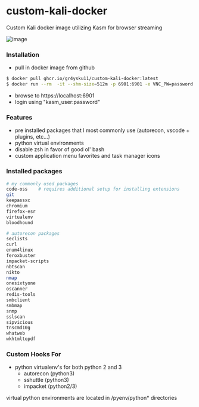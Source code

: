 # custom-kali-docker
Custom Kali docker image utilizing Kasm for browser streaming

![image](https://user-images.githubusercontent.com/96201375/186751944-90257f15-b853-4588-baec-3b4f357c9edc.png)

### Installation
- pull in docker image from github
```bash
$ docker pull ghcr.io/gr4ysku11/custom-kali-docker:latest
$ docker run --rm  -it --shm-size=512m -p 6901:6901 -e VNC_PW=password ghcr.io/gr4ysku11/custom-kali-docker:latest
```
- browse to https://localhost:6901
- login using "kasm_user:password"

### Features
- pre installed packages that I most commonly use (autorecon, vscode + plugins, etc...)
- python virtual environments
- disable zsh in favor of good ol' bash
- custom application menu favorites and task manager icons

### Installed packages
```bash
# my commonly used packages
code-oss    # requires additional setup for installing extensions
git
keepassxc
chromium
firefox-esr
virtualenv
bloodhound

# autorecon packages
seclists
curl
enum4linux
feroxbuster
impacket-scripts
nbtscan
nikto
nmap
onesixtyone
oscanner
redis-tools
smbclient
smbmap
snmp
sslscan
sipvicious
tnscmd10g
whatweb
wkhtmltopdf
```

### Custom Hooks For
- python virtualenv's for both python 2 and 3
  - autorecon (python3)
  - sshuttle (python3)
  - impacket (python2/3)

virtual python environments are located in /pyenv/python\* directories
